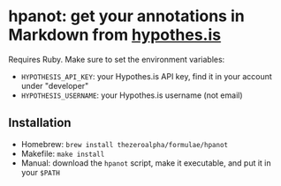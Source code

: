 # hpanot: get your annotations in Markdown from [hypothes.is](https://hypothes.is)

Requires Ruby.
Make sure to set the environment variables:
* `HYPOTHESIS_API_KEY`: your Hypothes.is API key, find it in your account under "developer"
* `HYPOTHESIS_USERNAME`: your Hypothes.is username (not email)

## Installation
* Homebrew: `brew install thezeroalpha/formulae/hpanot`
* Makefile: `make install`
* Manual: download the `hpanot` script, make it executable, and put it in your `$PATH`
